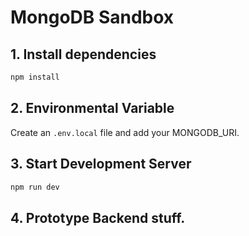 # MongoDB Sandbox

## 1. Install dependencies

```bash
npm install
```

## 2. Environmental Variable

Create an `.env.local` file and add your MONGODB_URI.

## 3. Start Development Server

```bash
npm run dev
```

## 4. Prototype Backend stuff.

